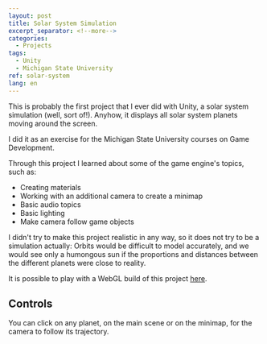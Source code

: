 ```yaml
---
layout: post
title: Solar System Simulation
excerpt_separator: <!--more-->
categories:
  - Projects
tags:
  - Unity
  - Michigan State University
ref: solar-system
lang: en
---
```


This is probably the first project that I ever did with Unity, a solar system simulation (well, sort of!).
Anyhow, it displays all solar system planets moving around the screen.

<!--more-->

I did it as an exercise for the Michigan State University courses on Game Development.

Through this project I learned about some of the game engine's topics, such as: 
* Creating materials
* Working with an additional camera to create a minimap
* Basic audio topics
* Basic lighting
* Make camera follow game objects

I didn't try to make this project realistic in any way, so it does not try to be a simulation actually:
Orbits would be difficult to model accurately, and we would see only a humongous sun if
the proportions and distances between the different planets were close to reality.

It is possible to play with a WebGL build of this project [here](/assets/webgl/solar-system).

## Controls
You can click on any planet, on the main scene or on the minimap, for the camera to follow its trajectory.
